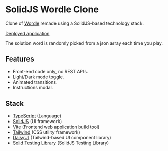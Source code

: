 # SolidJS Wordle Clone

Clone of [Wordle](https://www.nytimes.com/games/wordle/index.html) remade using a SolidJS-based technology stack.

[Deployed application](https://react-wordle-clone-poffm.vercel.app/)

The solution word is randomly picked from a json array each time you play.

## Features

* Front-end code only, no REST APIs.
* Light/Dark mode toggle.
* Animated transitions.
* Instructions modal.

## Stack

* [TypeScript](https://www.typescriptlang.org/) (Language)
* [SolidJS](https://www.solidjs.com/) (UI framework)
* [Vite](https://nextjs.org/) (Frontend web application build tool)
* [Tailwind](https://tailwindcss.com/) (CSS utility framework)
* [DaisyUI](https://daisyui.com/) (Tailwind-based UI component library)
* [Solid Testing Library](https://github.com/solidjs/solid-testing-library) (SolidJS Testing Library)
